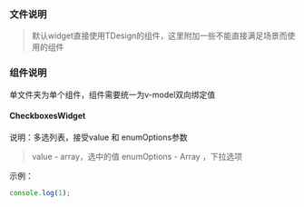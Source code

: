 ### 文件说明
> 默认widget直接使用TDesign的组件，这里附加一些不能直接满足场景而使用的组件

### 组件说明
单文件夹为单个组件，组件需要统一为v-model双向绑定值

#### CheckboxesWidget
说明：多选列表，接受value 和 enumOptions参数
> value - array，选中的值
> enumOptions - Array ，下拉选项

示例：
```js
console.log(1);
```
